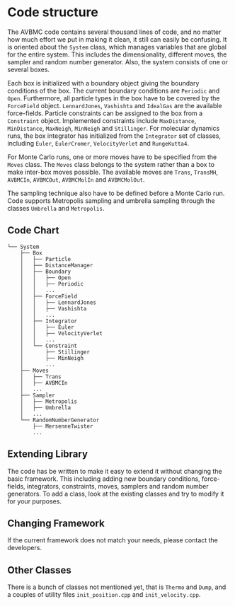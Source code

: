 # Code structure
The AVBMC code contains several thousand lines of code, and no matter 
how much effort we put in making it clean, it still can easily be 
confusing. It is oriented about the `System` class, which manages 
variables that are global for the entire system. This includes the
dimensionality, different moves, the sampler and random number generator.
Also, the system consists of one or several boxes.

Each box is initialized with a boundary object giving the boundary 
conditions of the box. The current boundary conditions are `Periodic`
and `Open`. Furthermore, all particle types in the box have to be covered by the
`ForceField` object. `LennardJones`, `Vashishta` and `IdealGas` are the
available force-fields. Particle constraints can be assigned to the box from a
`Constraint` object. Implemented constraints include `MaxDistance`,
`MinDistance`, `MaxNeigh`, `MinNeigh` and `Stillinger`. For molecular dynamics
runs, the box integrator has initialized from the `Integrator` set of classes, 
including `Euler`, `EulerCromer`, `VelocityVerlet` and `RungeKutta4`. 

For Monte Carlo runs, one or more moves have to be specified from the `Moves`
class. The `Moves` class belongs to the system rather than a box to make
inter-box moves possible. The available moves are `Trans`, `TransMH`, `AVBMCIn`,
`AVBMCOut`, `AVBMCMolIn` and `AVBMCMolOut`. 

The sampling technique also have to be defined before a Monte Carlo run. Code 
supports Metropolis sampling and umbrella sampling through the classes
`Umbrella` and `Metropolis`. 

## Code Chart
```
└── System
    ├── Box
    │   ├── Particle
    │   ├── DistanceManager
    │   ├── Boundary
    │   │   ├── Open
    │   │   ├── Periodic
    │   │   ...
    │   ├── ForceField
    │   │   ├── LennardJones
    │   │   ├── Vashishta
    │   │   ...
    │   ├── Integrator
    │   │   ├── Euler
    │   │   ├── VelocityVerlet
    │   │   ...
    │   └── Constraint
    │       ├── Stillinger
    │       ├── MinNeigh
    │       ...
    ├── Moves
    │   ├── Trans
    │   ├── AVBMCIn
    │   ...
    ├── Sampler
    │   ├── Metropolis
    │   ├── Umbrella
    │   ...
    └── RandomNumberGenerator
        ├── MersenneTwister
        ...
```

## Extending Library
The code has be written to make it easy to extend it without changing the basic
framework. This including adding new boundary conditions, force-fields,
integrators, constraints, moves, samplers and random number generators. To add
a class, look at the existing classes and try to modify it for your purposes.

## Changing Framework
If the current framework does not match your needs, please contact the
developers.

## Other Classes
There is a bunch of classes not mentioned yet, that is `Thermo` and `Dump`, and
a couples of utility files `init_position.cpp` and `init_velocity.cpp`.
